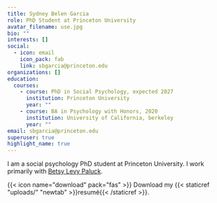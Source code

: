 ```yaml
---
title: Sydney Belen Garcia
role: PhD Student at Princeton University
avatar_filename: use.jpg
bio: ""
interests: []
social:
  - icon: email
    icon_pack: fab
    link: sbgarcia@princeton.edu
organizations: []
education:
  courses:
    - course: PhD in Social Psychology, expected 2027
      institution: Princeton University
      year: ""
    - course: BA in Psychology with Honors, 2020
      institution: University of California, berkeley
      year: ""
email: sbgarcia@princeton.edu
superuser: true
highlight_name: true
---
```

I am a social psychology PhD student at Princeton University. I work primarily with [Betsy Levy Paluck](http://www.betsylevypaluck.com/lab).

{{< icon name="download" pack="fas" >}} Download my {{< staticref "uploads/" "newtab" >}}resumé{{< /staticref >}}.